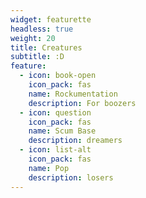 ```yaml
---
widget: featurette
headless: true
weight: 20
title: Creatures
subtitle: :D
feature:
  - icon: book-open
    icon_pack: fas
    name: Rockumentation
    description: For boozers
  - icon: question
    icon_pack: fas
    name: Scum Base
    description: dreamers
  - icon: list-alt
    icon_pack: fas
    name: Pop
    description: losers
---
```

